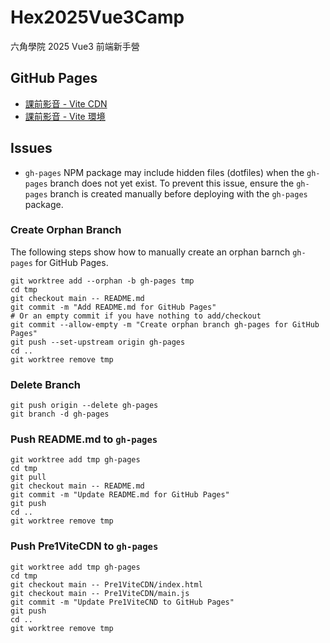 # Hex2025Vue3Camp
六角學院 2025 Vue3 前端新手營

## GitHub Pages

- [課前影音 - Vite CDN](./Pre1ViteCDN/)
- [課前影音 - Vite 環境](./Pre1ViteEnv/)

## Issues

- `gh-pages` NPM package may include hidden files (dotfiles) when the `gh-pages` branch does not yet exist.
    To prevent this issue, ensure the `gh-pages` branch is created manually before deploying with the `gh-pages` package.

### Create Orphan Branch

The following steps show how to manually create an orphan barnch `gh-pages` for GitHub Pages.

```shell
git worktree add --orphan -b gh-pages tmp
cd tmp
git checkout main -- README.md
git commit -m "Add README.md for GitHub Pages"
# Or an empty commit if you have nothing to add/checkout
git commit --allow-empty -m "Create orphan branch gh-pages for GitHub Pages"
git push --set-upstream origin gh-pages
cd ..
git worktree remove tmp
```

### Delete Branch

```shell
git push origin --delete gh-pages
git branch -d gh-pages
```

### Push README.md to `gh-pages`

```shell
git worktree add tmp gh-pages
cd tmp
git pull
git checkout main -- README.md
git commit -m "Update README.md for GitHub Pages"
git push
cd ..
git worktree remove tmp
```

### Push Pre1ViteCDN to `gh-pages`

```shell
git worktree add tmp gh-pages
cd tmp
git checkout main -- Pre1ViteCDN/index.html
git checkout main -- Pre1ViteCDN/main.js
git commit -m "Update Pre1ViteCND to GitHub Pages"
git push
cd ..
git worktree remove tmp
```
